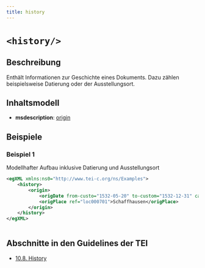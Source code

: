 ```yaml
---
title: history
---
```




# `<history/>`

## Beschreibung

Enthält Informationen zur Geschichte eines Dokuments. Dazu zählen beispielsweise Datierung oder der Ausstellungsort. 

## Inhaltsmodell

- **msdescription**: [origin](origin.md)

## Beispiele

### Beispiel 1

Modellhafter Aufbau inklusive Datierung und Ausstellungsort

```xml
<egXML xmlns:ns0="http://www.tei-c.org/ns/Examples">
    <history>
        <origin>
            <origDate from-custo="1532-05-20" to-custom="1532-12-31" calendar="unknown" />
            <origPlace ref="loc000701">Schaffhausen</origPlace>
        </origin>
    </history>
</egXML>
               
```

## Abschnitte in den Guidelines der TEI

- [10.8. History](https://www.tei-c.org/release/doc/tei-p5-doc/en/html/MS.html#mshy)